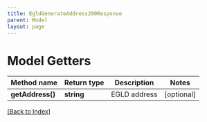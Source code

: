 ```yaml
---
title: EgldGenerateAddress200Response
parent: Model
layout: page
---
```


# Model Getters

Method name | Return type | Description | Notes
------------ | ------------- | ------------- | -------------
**getAddress()** | **string** | EGLD address | [optional]

[[Back to Index]](../index.md)
